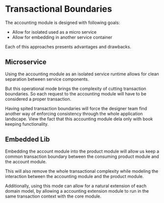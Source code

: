 # Transactional Boundaries

The accounting module is designed with following goals:

- Allow for isolated used as a micro service
- Allow for embedding in another service container

Each of this approaches presents advantages and drawbacks.

## Microservice

Using the accounting module as an isolated service runtime allows for clean separation between service components. 

But this operational mode brings the complexity of cutting transaction boundaries. So each request to the accounting module will have to be considered a proper transaction.

Having spited transaction boundaries will force the designer team find another way of enforcing consistency through the whole application landscape. View the fact that this accounting module dela only with book keeping functionality.


## Embedded Lib

Embedding the account module into the product module will allow us keep a common transaction boundary between the consuming product module and the account module.

This will also remove the whole transactional complexity while modeling the interaction between the accounting module and the product module.

Additionally, using this mode can allow for a natural extension of each domain model, by allowing a accounting extension module to run in the same transaction context with the core module.     